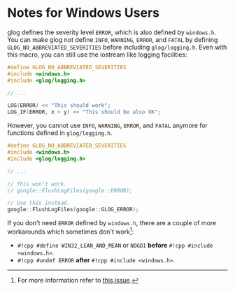 # Notes for Windows Users

glog defines the severity level `ERROR`, which is also defined by `windows.h`.
You can make glog not define `INFO`, `WARNING`, `ERROR`, and `FATAL` by defining
`GLOG_NO_ABBREVIATED_SEVERITIES` before including `glog/logging.h`. Even with
this macro, you can still use the iostream like logging facilities:

``` cpp
#define GLOG_NO_ABBREVIATED_SEVERITIES
#include <windows.h>
#include <glog/logging.h>

// ...

LOG(ERROR) << "This should work";
LOG_IF(ERROR, x > y) << "This should be also OK";
```

However, you cannot use `INFO`, `WARNING`, `ERROR`, and `FATAL` anymore for
functions defined in `glog/logging.h`.

``` cpp
#define GLOG_NO_ABBREVIATED_SEVERITIES
#include <windows.h>
#include <glog/logging.h>

// ...

// This won’t work.
// google::FlushLogFiles(google::ERROR);

// Use this instead.
google::FlushLogFiles(google::GLOG_ERROR);
```

If you don't need `ERROR` defined by `windows.h`, there are a couple of more
workarounds which sometimes don't work[^1]:

-  `#!cpp #define WIN32_LEAN_AND_MEAN` or `NOGDI` **before**
   `#!cpp #include <windows.h>`.
-  `#!cpp #undef ERROR` **after** `#!cpp #include <windows.h>`.

[^1]: For more information refer to [this
      issue](http://code.google.com/p/google-glog/issues/detail?id=33).
